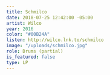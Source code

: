 ```yaml
---
title: Schmilco
date: 2018-07-25 12:42:00 -05:00
artist: Wilco
year: 2016
color: "#00B24A"
listen: http://wilco.lnk.to/schmilco
image: "/uploads/schmilco.jpg"
role: Drums (partial)
is_featured: false
type: LP
---
```


